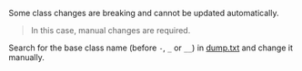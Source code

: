 Some class changes are breaking and cannot be updated automatically.

> In this case, manual changes are required.

Search for the base class name (before `-`, `_` or `__`) in [dump.txt](dump/dump.txt) and change it manually.
